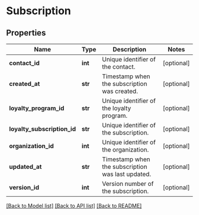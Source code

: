 # Subscription

## Properties
Name | Type | Description | Notes
------------ | ------------- | ------------- | -------------
**contact_id** | **int** | Unique identifier of the contact. | [optional] 
**created_at** | **str** | Timestamp when the subscription was created. | [optional] 
**loyalty_program_id** | **str** | Unique identifier of the loyalty program. | [optional] 
**loyalty_subscription_id** | **str** | Unique identifier of the subscription. | [optional] 
**organization_id** | **int** | Unique identifier of the organization. | [optional] 
**updated_at** | **str** | Timestamp when the subscription was last updated. | [optional] 
**version_id** | **int** | Version number of the subscription. | [optional] 

[[Back to Model list]](../README.md#documentation-for-models) [[Back to API list]](../README.md#documentation-for-api-endpoints) [[Back to README]](../README.md)


